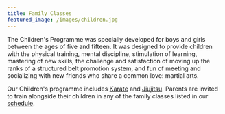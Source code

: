 ```yaml
---
title: Family Classes
featured_image: /images/children.jpg
---
```


The Children's Programme was specially developed for boys and girls between the ages of five and fifteen. It was designed to provide children with the physical training, mental discipline, stimulation of learning, mastering of new skills, the challenge and satisfaction of moving up the ranks of a structured belt promotion system, and fun of meeting and socializing with new friends who share a common love: martial arts.

Our Children's programme includes [Karate](/karate) and [Jiujitsu](/jiujitsu). Parents are invited to train alongside their children in any of the family classes listed in our [schedule](/schedule).
